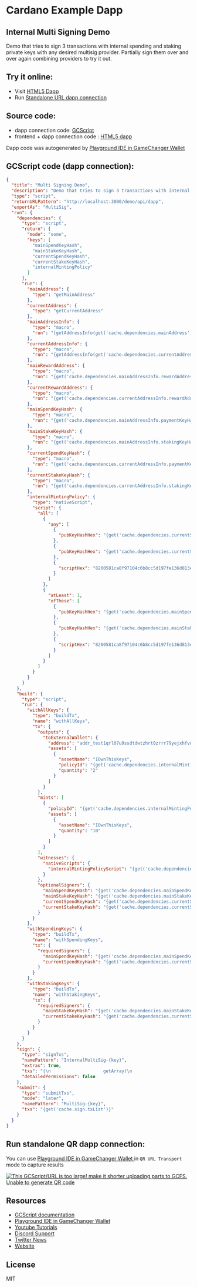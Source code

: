 
# Cardano Example Dapp

## **Internal Multi Signing Demo**

Demo that tries to sign 3 transactions with internal spending and staking private keys with any desired multisig provider. Partially sign them over and over again combining providers to try it out.


## Try it online: 

-  Visit [HTML5 Dapp](https://gamechangerfinance.github.io/gamechanger.wallet/examples/Internal%20Multi%20Signing%20Demo.html)
-  Run [Standalone URL dapp connection](https://beta-wallet.gamechanger.finance/api/2/run/1-H4sIAAAAAAAAA7VXW3PqNhD-Kxq_JJmhYAPh9pZpO3MyJ2kzJ-mch9NMR1gyVmLLRloDhuG_d-VLEMGnCQnlBUta7e737UXSxgEBEXcmzm0WgSD3YiaFnJHfeJw4LYdx7SuRgkgkiphJAiEFAkpwTSAhGuVJD8dUauobOU2WAkIiJHAlaUR0yiUzKqlkRAN9Nt-pEgsKnDzzvJKnMidoTSjOSGxcQc0oliwE46pN7qgCQaMoLy1CyGOSLLgqtJYfMyok8ZN4KmRpotxbuAkqJwJIkkEbUUGeGsQlNBwrDpmSf327uaNgvMa1ECCddDpR4tMoTDRMeq7rdhgS0KGp6DCapriRr9JEwZWu6UP2jLoMNWyQO4OcSx-pMuNmq2YlTlixksQc5w0nzuSHEyOee6PiK8-_UB3iUjGFFPLdlJ8pxSW8Eqxn92XrmNziB1J0l0TCz53H7YvLRv8VY4pr2-MZh1trYfuivlH01_21bcvWei2DxBKPqa-SmjFng7stuXMcnp_51A952-aybek7u7jYHjp0Eiv7KmtDxvY3vqSKHYI_tPOW-8aBtrLVne3h-aSlQ1YajR0k2qchpTSP0XClzzZjJ-SnzVTdZN9MU0GcgrlGTE11dgpjjciay3dnTlIQC35f95eq0eA69k1sKPgv8-I_zaaV5i989Q7PbC5LXz6gw6Ko1lF6WO4fdV33cuT5dBSMh57b9wfTke9fMm88DLjXG7CR1-PjLhv5vO8NpwHtsqDfn_Z7vZ4XXAa-s300KinccKoRtddykuAh5JofB_l1MRyN93Wa_19gH7f4aznTTESs8XgpW7o5XK-i6GtxqLxIFbseVigmaWwmbDE8IFdGFk_LNINyW_L7qky-75hMvMyqui0VX_8A1-DNVeQOs7HWDNgS1qECd62UGo5z_rQKg0Ws4ycYP63mOV27z5AOcpZF8xAGarzuR8x9inWP9vzhbNm_zHrdReh3A2BpNxio-WLtdp-W6B3Vmhu3TEabzz9KCNd_LuVDKHSFIS3K45r9V6waK6pdRaoMtQlfy5lnFCUAy8fpGvJNO8M9pRMntfQ-cJY_nltkQ8uEUGI8ysuG3QuKiUYHql7xUb9Lnw0ZSXFFpJG5PuKVq75L7Dfh44qu6cA4rup-chYc3e5-0uaPb3mGKVNo99WV-D1FuSdbV6bi88zclE9K92nI2oF8OcLexmiJvgXxJPnw6TgakOYhYjdeHD6sdIVs95K4riuoeiD8ssEL_rZ4POCrCYGByrhBbTrp5m9JGn7myqoUzc-blyuRGkPBcdvq6G1YFbXaOnK7nXsf1rGL7RsqLg6nt8UTFKiIOLvjKhZamxemMwlopLmJQTaNBdhRKCbKOFTPqggfmuogLAfhqAJggTARRZ9vhIYq7P8CHUuAJi4PAAA)

## Source code:

- dapp connection code: [GCScript](Internal%20Multi%20Signing%20Demo.gcscript)
- frontend + dapp connection code : [HTML5 dapp](Internal%20Multi%20Signing%20Demo.html)

Dapp code was autogenerated by [Playground IDE in GameChanger Wallet ](https://beta-wallet.gamechanger.finance/playground)

## GCScript code (dapp connection):
```json
{
  "title": "Multi Signing Demo",
  "description": "Demo that tries to sign 3 transactions with internal spending and staking private keys with any desired multisig provider. Partially sign them over and over again combining providers to try it out.",
  "type": "script",
  "returnURLPattern": "http://localhost:3000/demo/api/dapp",
  "exportAs": "MultiSig",
  "run": {
    "dependencies": {
      "type": "script",
      "return": {
        "mode": "some",
        "keys": [
          "mainSpendKeyHash",
          "mainStakeKeyHash",
          "currentSpendKeyHash",
          "currentStakeKeyHash",
          "internalMintingPolicy"
        ]
      },
      "run": {
        "mainAddress": {
          "type": "getMainAddress"
        },
        "currentAddress": {
          "type": "getCurrentAddress"
        },
        "mainAddressInfo": {
          "type": "macro",
          "run": "{getAddressInfo(get('cache.dependencies.mainAddress'))}"
        },
        "currentAddressInfo": {
          "type": "macro",
          "run": "{getAddressInfo(get('cache.dependencies.currentAddress'))}"
        },
        "mainRewardAddress": {
          "type": "macro",
          "run": "{get('cache.dependencies.mainAddressInfo.rewardAddress')}"
        },
        "currentRewardAddress": {
          "type": "macro",
          "run": "{get('cache.dependencies.currentAddressInfo.rewardAddress')}"
        },
        "mainSpendKeyHash": {
          "type": "macro",
          "run": "{get('cache.dependencies.mainAddressInfo.paymentKeyHash')}"
        },
        "mainStakeKeyHash": {
          "type": "macro",
          "run": "{get('cache.dependencies.mainAddressInfo.stakingKeyHash')}"
        },
        "currentSpendKeyHash": {
          "type": "macro",
          "run": "{get('cache.dependencies.currentAddressInfo.paymentKeyHash')}"
        },
        "currentStakeKeyHash": {
          "type": "macro",
          "run": "{get('cache.dependencies.currentAddressInfo.stakingKeyHash')}"
        },
        "internalMintingPolicy": {
          "type": "nativeScript",
          "script": {
            "all": [
              {
                "any": [
                  {
                    "pubKeyHashHex": "{get('cache.dependencies.currentSpendKeyHash')}"
                  },
                  {
                    "pubKeyHashHex": "{get('cache.dependencies.currentStakeKeyHash')}"
                  },
                  {
                    "scriptHex": "8200581ca8f97104c6b8cc5d197fe136d813e92d8ce417bfa2df44b43331f5fc"
                  }
                ]
              },
              {
                "atLeast": 1,
                "ofThese": [
                  {
                    "pubKeyHashHex": "{get('cache.dependencies.mainSpendKeyHash')}"
                  },
                  {
                    "pubKeyHashHex": "{get('cache.dependencies.mainStakeKeyHash')}"
                  },
                  {
                    "scriptHex": "8200581ca8f97104c6b8cc5d197fe136d813e92d8ce417bfa2df44b43331f5fc"
                  }
                ]
              }
            ]
          }
        }
      }
    },
    "build": {
      "type": "script",
      "run": {
        "withAllKeys": {
          "type": "buildTx",
          "name": "withAllKeys",
          "tx": {
            "outputs": {
              "toExternalWallet": {
                "address": "addr_test1qrl07u9ssdtdwtzhrt0zrrr79yejxhfvmsmjt9jxqyaz0ktp6ydulqht6r9z4ld0jms3a3c7gw45u32vhc2ftdp2f6rqvz02jw",
                "assets": [
                  {
                    "assetName": "IOwnThisKeys",
                    "policyId": "{get('cache.dependencies.internalMintingPolicy.scriptHashHex')}",
                    "quantity": "2"
                  }
                ]
              }
            },
            "mints": [
              {
                "policyId": "{get('cache.dependencies.internalMintingPolicy.scriptHashHex')}",
                "assets": [
                  {
                    "assetName": "IOwnThisKeys",
                    "quantity": "10"
                  }
                ]
              }
            ],
            "witnesses": {
              "nativeScripts": {
                "internalMintingPolicyScript": "{get('cache.dependencies.internalMintingPolicy.scriptHex')}"
              }
            },
            "optionalSigners": {
              "mainSpendKeyHash": "{get('cache.dependencies.mainSpendKeyHash')}",
              "mainStakeKeyHash": "{get('cache.dependencies.mainStakeKeyHash')}",
              "currentSpendKeyHash": "{get('cache.dependencies.currentSpendKeyHash')}",
              "currentStakeKeyHash": "{get('cache.dependencies.currentStakeKeyHash')}"
            }
          }
        },
        "withSpendingKeys": {
          "type": "buildTx",
          "name": "withSpendingKeys",
          "tx": {
            "requiredSigners": {
              "mainSpendKeyHash": "{get('cache.dependencies.mainSpendKeyHash')}",
              "currentSpendKeyHash": "{get('cache.dependencies.currentSpendKeyHash')}"
            }
          }
        },
        "withStakingKeys": {
          "type": "buildTx",
          "name": "withStakingKeys",
          "tx": {
            "requiredSigners": {
              "mainStakeKeyHash": "{get('cache.dependencies.mainStakeKeyHash')}",
              "currentStakeKeyHash": "{get('cache.dependencies.currentStakeKeyHash')}"
            }
          }
        }
      }
    },
    "sign": {
      "type": "signTxs",
      "namePattern": "InternalMultiSig-{key}",
      "extras": true,
      "txs": "{\n                    getArray(\n                        get('cache.build.withAllKeys.txHex'),\n                        get('cache.build.withSpendingKeys.txHex'),\n                        get('cache.build.withStakingKeys.txHex'),\n                    )\n                }",
      "detailedPermissions": false
    },
    "submit": {
      "type": "submitTxs",
      "mode": "later",
      "namePattern": "MultiSig-{key}",
      "txs": "{get('cache.sign.txList')}"
    }
  }
}
```

## Run standalone QR dapp connection: 

You can use [Playground IDE in GameChanger Wallet ](https://beta-wallet.gamechanger.finance/playground) in `QR URL Transport` mode to capture results

[![This GCScript/URL is too large! make it shorter uploading parts to GCFS. Unable to generate QR code](Internal%20Multi%20Signing%20Demo.png)](https://gamechangerfinance.github.io/gamechanger.wallet/examples/Internal%20Multi%20Signing%20Demo.png)

## Resources
- [GCScript documentation](https://beta-wallet.gamechanger.finance/doc/api/v2/api.html)
- [Playground IDE in GameChanger Wallet ](https://beta-wallet.gamechanger.finance/playground)
- [Youtube Tutorials](https://www.youtube.com/@gamechanger.finance)
- [Discord Support](https://discord.gg/vpbfyRaDKG)
- [Twitter News](https://twitter.com/GameChangerOk)
- [Website](https://gamechanger.finance)

## License
MIT 
    
